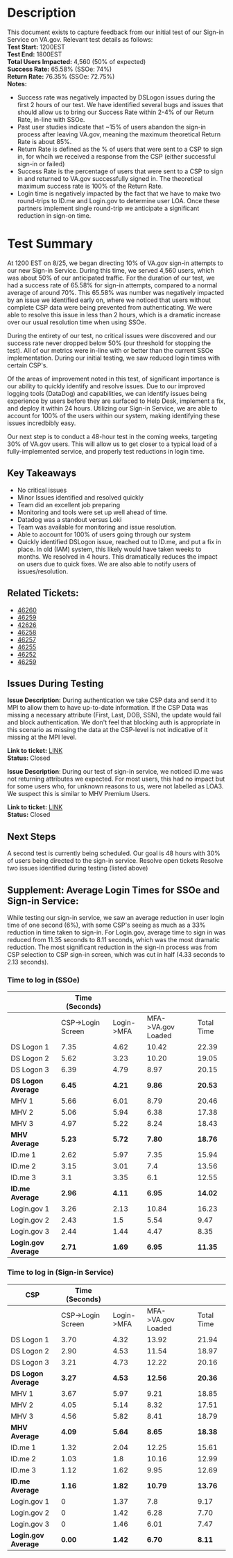 # Description
This document exists to capture feedback from our initial test of our Sign-in Service on VA.gov. Relevant test details as follows:  
**Test Start:** 1200EST  
**Test End:**  1800EST  
**Total Users Impacted:**  4,560 (50% of expected)   
**Success Rate:**  65.58%   (SSOe: 74%)  
**Return Rate:**  76.35%  (SSOe: 72.75%)   
**Notes:**  
- Success rate was negatively impacted by DSLogon issues during the first 2 hours of our test.  We have identified several bugs and issues that should allow us to bring our Success Rate within 2-4% of our Return Rate, in-line with SSOe.  
- Past user studies indicate that ~15% of users abandon the sign-in process after leaving VA.gov, meaning the maximum theoretical Return Rate is about 85%.
- Return Rate is defined as the % of users that were sent to a CSP to sign in, for whcih we received a response from the CSP (either successful sign-in or failed)
- Success Rate is the percentage of users that were sent to a CSP to sign in and returned to VA.gov successfully signed in.  The theoretical maximum success rate is 100% of the Return Rate.
- Login time is negatively impacted by the fact that we have to make two round-trips to ID.me and Login.gov to determine user LOA.  Once these partners implement single round-trip we anticipate a significant reduction in sign-on time.


# Test Summary
At 1200 EST on 8/25, we began directing 10% of VA.gov sign-in attempts to our new Sign-in Service.  During this time, we served 4,560 users, which was about 50% of our anticipated traffic.  For the duration of our test, we had a success rate of 65.58% for sign-in attempts, compared to a normal average of around 70%.  This 65.58% was number was negatively impacted by an issue we identified early on, where we noticed that users without complete CSP data were being prevented from authenticating.  We were able to resolve this issue in less than 2 hours, which is a dramatic increase over our usual resolution time when using SSOe.  

During the entirety of our test, no critical issues were discovered and our success rate never dropped below 50% (our threshold for stopping the test).  All of our metrics were in-line with or better than the current SSOe implementation.  During our initial testing, we saw reduced login times with certain CSP's.

Of the areas of improvement noted in this test, of significant importance is our ability to quickly identify and resolve issues.  Due to our improved logging tools (DataDog) and capabilities, we can identify issues being experience by users before they are surfaced to Help Desk, implement a fix, and deploy it within 24 hours.  Utilizing our Sign-in Service, we are able to account for 100% of the users within our system, making identifying these issues incredbibly easy.

Our next step is to conduct a 48-hour test in the coming weeks, targeting 30% of VA.gov users.  This will allow us to get closer to a typical load of a fully-implemented service, and properly test reductions in login time.  

## Key Takeaways
- No critical issues 
- Minor Issues identified and resolved quickly 
- Team did an excellent job preparing  
- Monitoring and tools were set up well ahead of time.  
- Datadog was a standout versus Loki   
- Team was available for monitoring and issue resolution. 
- Able to account for 100% of users going through our system  
- Quickly identified DSLogon issue, reached out to ID.me, and put a fix in place.  In old (IAM) system, this likely would have taken weeks to months.  We resolved in 4 hours.  This dramatically reduces the impact on users due to quick fixes.  We are also able to notify users of issues/resolution.



## Related Tickets:  
- [46260](https://github.com/department-of-veterans-affairs/va.gov-team/issues/46260)  
- [46259](https://github.com/department-of-veterans-affairs/va.gov-team/issues/46259)
- [42626](https://github.com/department-of-veterans-affairs/va.gov-team/issues/46262)
- [46258](https://github.com/department-of-veterans-affairs/va.gov-team/issues/46258)
- [46257](https://github.com/department-of-veterans-affairs/va.gov-team/issues/46257)
- [46255](https://github.com/department-of-veterans-affairs/va.gov-team/issues/46255)
- [46252](https://github.com/department-of-veterans-affairs/va.gov-team/issues/46252)
- [46259](https://github.com/department-of-veterans-affairs/va.gov-team/issues/46259)

## Issues During Testing
**Issue Description:** During authentication we take CSP data and send it to MPI to allow them to have up-to-date information. If the CSP Data was missing a necessary attribute (First, Last, DOB, SSN), the update would fail and block authentication. We don't feel that blocking auth is appropriate in this scenario as missing the data at the CSP-level is not indicative of it missing at the MPI level.  
 
**Link to ticket:** [LINK](https://app.zenhub.com/workspaces/identity-5f5bab705a94c9001ba33734/issues/department-of-veterans-affairs/va.gov-team/46258)  
**Status:**  Closed

**Issue Description**: During our test of sign-in service, we noticed iD.me was not returning attributes we expected. For most users, this had no impact but for some users who, for unknown reasons to us, were not labelled as LOA3.
We suspect this is similar to MHV Premium Users.  

**Link to ticket:** [LINK](https://app.zenhub.com/workspaces/identity-5f5bab705a94c9001ba33734/issues/department-of-veterans-affairs/va.gov-team/46262)  
**Status:** Closed


## Next Steps
A second test is currently being scheduled.  Our goal is 48 hours with 30% of users being directed to the sign-in service.
Resolve open tickets 
Resolve two issues identified during testing (listed above)

## Supplement: Average Login Times for SSOe and Sign-in Service:

While testing our sign-in service, we saw an average reduction in user login time of one second (6%), with some CSP's seeing as much as a 33% reduction in time taken to sign-in.  For Login.gov, average time to sign in was reduced from 11.35 seconds to 8.11 seconds, which was the most dramatic reduction.  The most significant reduction in the sign-in process was from CSP selection to CSP sign-in screen, which was cut in half (4.33 seconds to 2.13 seconds).  

### Time to log in (SSOe)

|           |Time (Seconds)   |    |            |    |
|-----------------|-----------------|----------|------------------|----------|
|                 |CSP->Login Screen|Login->MFA|MFA->VA.gov Loaded|Total Time|
|DS Logon 1       |7.35             |4.62      |10.42             |22.39     |
|DS Logon 2       |5.62             |3.23      |10.20             |19.05     |
|DS Logon 3       |6.39             |4.79      |8.97              |20.15     |
|**DS Logon Average** |**6.45**             |**4.21**      |**9.86**             |**20.53**     |
|MHV 1            |5.66             |6.01      |8.79              |20.46     |
|MHV 2            |5.06             |5.94      |6.38              |17.38     |
|MHV 3            |4.97             |5.22      |8.24              |18.43     |
|**MHV Average**    |**5.23**           |**5.72**      |**7.80**             |**18.76**     |
|ID.me 1          |2.62             |5.97      |7.35              |15.94     |
|ID.me 2          |3.15             |3.01      |7.4               |13.56     |
|ID.me 3          |3.1              |3.35      |6.1               |12.55     |
|**ID.me Average**    |**2.96**             |**4.11**     |**6.95**              |**14.02**    |
|Login.gov 1      |3.26             |2.13      |10.84             |16.23     |
|Login.gov 2      |2.43             |1.5       |5.54              |9.47      |
|Login.gov 3      |2.44             |1.44      |4.47              |8.35      |
|**Login.gov Average**|**2.71**            |**1.69**    |**6.95**             |**11.35**     |

### Time to log in (Sign-in Service)

|CSP           |Time (Seconds)   |    |            |    |
|-----------------|-----------------|----------|------------------|----------|
|                 |CSP->Login Screen|Login->MFA|MFA->VA.gov Loaded|Total Time|
|DS Logon 1       |3.70             |4.32      |13.92             |21.94     |
|DS Logon 2       |2.90             |4.53      |11.54             |18.97     |
|DS Logon 3       |3.21             |4.73      |12.22             |20.16     |
|**DS Logon Average** |**3.27**             |**4.53**      |**12.56**            |**20.36**     |
|MHV 1            |3.67             |5.97      |9.21              |18.85     |
|MHV 2            |4.05             |5.14      |8.32              |17.51     |
|MHV 3            |4.56             |5.82      |8.41              |18.79     |
|**MHV Average**     |**4.09**           |**5.64**   |**8.65**             |**18.38**     |
|ID.me 1          |1.32             |2.04      |12.25             |15.61     |
|ID.me 2          |1.03             |1.8       |10.16             |12.99     |
|ID.me 3          |1.12             |1.62      |9.95              |12.69     |
|**ID.me Average**    |**1.16**            |**1.82**    |**10.79**             |**13.76**  |
|Login.gov 1      |0                |1.37      |7.8               |9.17      |
|Login.gov 2      |0                |1.42      |6.28              |7.70      |
|Login.gov 3      |0                |1.46      |6.01              |7.47      |
|**Login.gov Average**|**0.00**          |**1.42**    |**6.70**           |**8.11**    |
